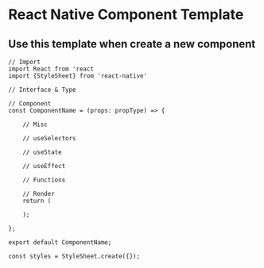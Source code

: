 # React Native Component Template

## Use this template when create a new component

```
// Import
import React from 'react
import {StyleSheet} from 'react-native'

// Interface & Type

// Component
const ComponentName = (props: propType) => {

    // Misc

    // useSelectors

    // useState

    // useEffect

    // Functions

    // Render
    return (

    );

};

export default ComponentName;

const styles = StyleSheet.create({});
```
